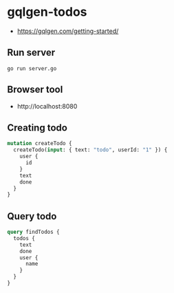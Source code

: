 # gqlgen-todos
- https://gqlgen.com/getting-started/

## Run server
```console
go run server.go
```

## Browser tool
- http://localhost:8080

## Creating todo
```graphql
mutation createTodo {
  createTodo(input: { text: "todo", userId: "1" }) {
    user {
      id
    }
    text
    done
  }
}
```

## Query todo
```graphql
query findTodos {
  todos {
    text
    done
    user {
      name
    }
  }
}
```
